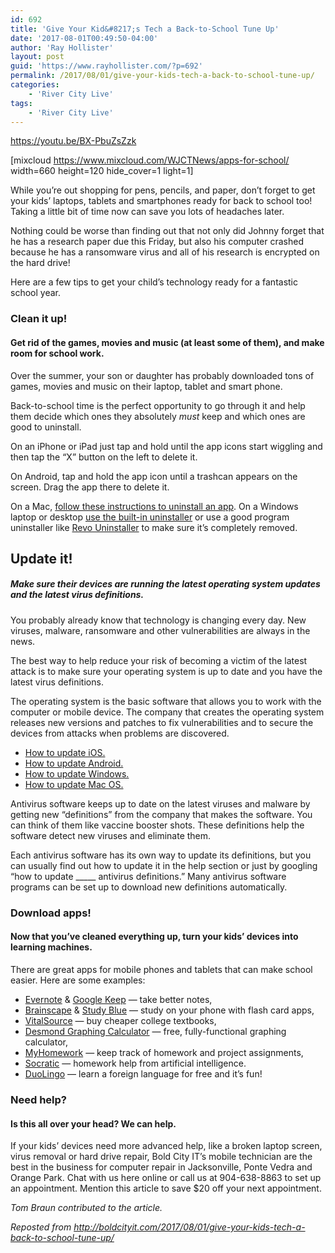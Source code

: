 ```yaml
---
id: 692
title: 'Give Your Kid&#8217;s Tech a Back-to-School Tune Up'
date: '2017-08-01T00:49:50-04:00'
author: 'Ray Hollister'
layout: post
guid: 'https://www.rayhollister.com/?p=692'
permalink: /2017/08/01/give-your-kids-tech-a-back-to-school-tune-up/
categories:
    - 'River City Live'
tags:
    - 'River City Live'
---
```


https://youtu.be/BX-PbuZsZzk

\[mixcloud https://www.mixcloud.com/WJCTNews/apps-for-school/ width=660 height=120 hide\_cover=1 light=1\]

While you’re out shopping for pens, pencils, and paper, don’t forget to get your kids’ laptops, tablets and smartphones ready for back to school too! Taking a little bit of time now can save you lots of headaches later.

Nothing could be worse than finding out that not only did Johnny forget that he has a research paper due this Friday, but also his computer crashed because he has a ransomware virus and all of his research is encrypted on the hard drive!

Here are a few tips to get your child’s technology ready for a fantastic school year.

### Clean it up!

#### Get rid of the games, movies and music (at least some of them), and make room for school work.

Over the summer, your son or daughter has probably downloaded tons of games, movies and music on their laptop, tablet and smart phone.

Back-to-school time is the perfect opportunity to go through it and help them decide which ones they absolutely *must* keep and which ones are good to uninstall.

On an iPhone or iPad just tap and hold until the app icons start wiggling and then tap the “X” button on the left to delete it.

On Android, tap and hold the app icon until a trashcan appears on the screen. Drag the app there to delete it.

On a Mac, [follow these instructions to uninstall an app](https://support.apple.com/kb/PH21867?locale=en_US). On a Windows laptop or desktop [use the built-in uninstaller](http://www.thewindowsclub.com/uninstall-a-program-in-windows) or use a good program uninstaller like [Revo Uninstaller](https://www.revouninstaller.com/revo_uninstaller_free_download.html) to make sure it’s completely removed.

## Update it!

##### Make sure their devices are running the latest operating system updates and the latest virus definitions.

You probably already know that technology is changing every day. New viruses, malware, ransomware and other vulnerabilities are always in the news.

The best way to help reduce your risk of becoming a victim of the latest attack is to make sure your operating system is up to date and you have the latest virus definitions.

The operating system is the basic software that allows you to work with the computer or mobile device. The company that creates the operating system releases new versions and patches to fix vulnerabilities and to secure the devices from attacks when problems are discovered.

- [How to update iOS.](https://support.apple.com/en-us/HT204204)
- [How to update Android.](https://support.google.com/nexus/answer/4457705?hl=en&visit_id=1-636372113438008697-3882335771&rd=1)
- [How to update Windows.](https://support.microsoft.com/en-us/help/311047/how-to-keep-your-windows-computer-up-to-date)
- [How to update Mac OS.](https://support.apple.com/en-us/KM204851?cid=acs::applesearch)

Antivirus software keeps up to date on the latest viruses and malware by getting new “definitions” from the company that makes the software. You can think of them like vaccine booster shots. These definitions help the software detect new viruses and eliminate them.

Each antivirus software has its own way to update its definitions, but you can usually find out how to update it in the help section or just by googling “how to update \_\_\_\_\_ antivirus definitions.” Many antivirus software programs can be set up to download new definitions automatically.

### Download apps!

#### Now that you’ve cleaned everything up, turn your kids’ devices into learning machines.

There are great apps for mobile phones and tablets that can make school easier. Here are some examples:

- [Evernote](https://evernote.com/) &amp; [Google Keep](https://keep.google.com/) — take better notes,
- [Brainscape](https://www.brainscape.com/) &amp; [Study Blue](https://www.studyblue.com/) — study on your phone with flash card apps,
- [VitalSource](https://www.vitalsource.com/) — buy cheaper college textbooks,
- [Desmond Graphing Calculator](https://www.desmos.com/calculator) — free, fully-functional graphing calculator,
- [MyHomework](https://myhomeworkapp.com/) — keep track of homework and project assignments,
- [Socratic](https://socratic.org/) — homework help from artificial intelligence.
- [DuoLingo](https://www.duolingo.com) — learn a foreign language for free and it’s fun!

### Need help?

#### Is this all over your head? We can help.

If your kids’ devices need more advanced help, like a broken laptop screen, virus removal or hard drive repair, Bold City IT’s mobile technician are the best in the business for computer repair in Jacksonville, Ponte Vedra and Orange Park. Chat with us here online or call us at 904-638-8863 to set up an appointment. Mention this article to save $20 off your next appointment.

*Tom Braun contributed to the article.*

*Reposted from <http://boldcityit.com/2017/08/01/give-your-kids-tech-a-back-to-school-tune-up/>*